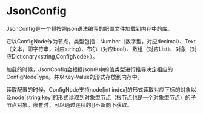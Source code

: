 # JsonConfig
JsonConfig是一个将按照json语法编写的配置文件加载到内存中的库。

它以ConfigNode作为节点，类型包括：Number（数字型，对应decimal）、Text（文本，即字符串，对应string）、布尔（对应bool）、数组（对应List<ConfigNode>）、对象（对应Dictionary<string,ConfigNode>）。

加载的时候，JsonConfig会根据json串中的值类型进行推导决定相应的ConfigNodeType。并以Key-Value的形式存放到内存中。

读取配置的时候，ConfigNode支持node[int index]的形式读取对应下标的对象以及node[string key]的形式读取到对象型节点（根节点也是一个对象型节点）的子节点对象。嵌套时，可以通过连续的[]不断向下获取。
